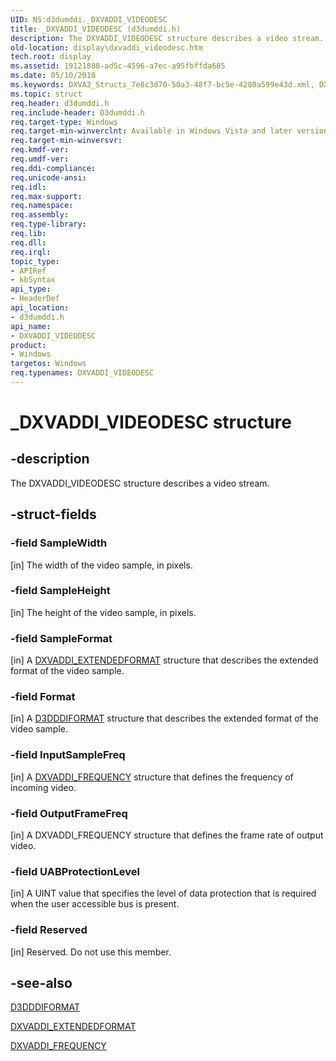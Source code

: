 ```yaml
---
UID: NS:d3dumddi._DXVADDI_VIDEODESC
title: _DXVADDI_VIDEODESC (d3dumddi.h)
description: The DXVADDI_VIDEODESC structure describes a video stream.
old-location: display\dxvaddi_videodesc.htm
tech.root: display
ms.assetid: 19121888-ad5c-4596-a7ec-a95fbffda685
ms.date: 05/10/2018
ms.keywords: DXVA2_Structs_7e8c3d70-50a3-48f7-bc5e-4280a599e43d.xml, DXVADDI_VIDEODESC, DXVADDI_VIDEODESC structure [Display Devices], _DXVADDI_VIDEODESC, d3dumddi/DXVADDI_VIDEODESC, display.dxvaddi_videodesc
ms.topic: struct
req.header: d3dumddi.h
req.include-header: D3dumddi.h
req.target-type: Windows
req.target-min-winverclnt: Available in Windows Vista and later versions of the Windows operating systems.
req.target-min-winversvr: 
req.kmdf-ver: 
req.umdf-ver: 
req.ddi-compliance: 
req.unicode-ansi: 
req.idl: 
req.max-support: 
req.namespace: 
req.assembly: 
req.type-library: 
req.lib: 
req.dll: 
req.irql: 
topic_type:
- APIRef
- kbSyntax
api_type:
- HeaderDef
api_location:
- d3dumddi.h
api_name:
- DXVADDI_VIDEODESC
product:
- Windows
targetos: Windows
req.typenames: DXVADDI_VIDEODESC
---
```


# _DXVADDI_VIDEODESC structure


## -description


The DXVADDI_VIDEODESC structure describes a video stream.


## -struct-fields




### -field SampleWidth

[in] The width of the video sample, in pixels.


### -field SampleHeight

[in] The height of the video sample, in pixels.


### -field SampleFormat

[in] A <a href="https://msdn.microsoft.com/library/windows/hardware/ff562904">DXVADDI_EXTENDEDFORMAT</a> structure that describes the extended format of the video sample.


### -field Format

[in] A <a href="https://msdn.microsoft.com/library/windows/hardware/ff544312">D3DDDIFORMAT</a> structure that describes the extended format of the video sample.


### -field InputSampleFreq

[in] A <a href="https://msdn.microsoft.com/library/windows/hardware/ff562911">DXVADDI_FREQUENCY</a> structure that defines the frequency of incoming video.


### -field OutputFrameFreq

[in] A DXVADDI_FREQUENCY structure that defines the frame rate of output video.


### -field UABProtectionLevel

[in] A UINT value that specifies the level of data protection that is required when the user accessible bus is present.


### -field Reserved

[in] Reserved. Do not use this member.


## -see-also




<a href="https://msdn.microsoft.com/library/windows/hardware/ff544312">D3DDDIFORMAT</a>



<a href="https://msdn.microsoft.com/library/windows/hardware/ff562904">DXVADDI_EXTENDEDFORMAT</a>



<a href="https://msdn.microsoft.com/library/windows/hardware/ff562911">DXVADDI_FREQUENCY</a>
 

 

